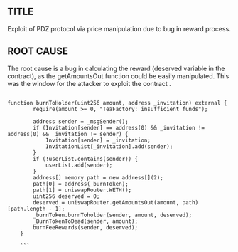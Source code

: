 ## TITLE
Exploit of PDZ protocol via price manipulation due to bug in reward process.

## ROOT CAUSE
The root cause is a bug in calculating the reward (deserved variable in the contract), as the getAmountsOut function could be easily manipulated. This was the window for the attacker to exploit the contract .

```solidity

function burnToHolder(uint256 amount, address _invitation) external {
        require(amount >= 0, "TeaFactory: insufficient funds");

        address sender = _msgSender();
        if (Invitation[sender] == address(0) && _invitation != address(0) && _invitation != sender) {
            Invitation[sender] = _invitation;
            InvitationList[_invitation].add(sender);
        }
        if (!userList.contains(sender)) {
            userList.add(sender);
        }
        address[] memory path = new address[](2);
        path[0] = address(_burnToken);
        path[1] = uniswapRouter.WETH();
        uint256 deserved = 0;
        deserved = uniswapRouter.getAmountsOut(amount, path)[path.length - 1];
        _burnToken.burnToholder(sender, amount, deserved);
        _BurnTokenToDead(sender, amount);
        burnFeeRewards(sender, deserved);
    }

    ```

